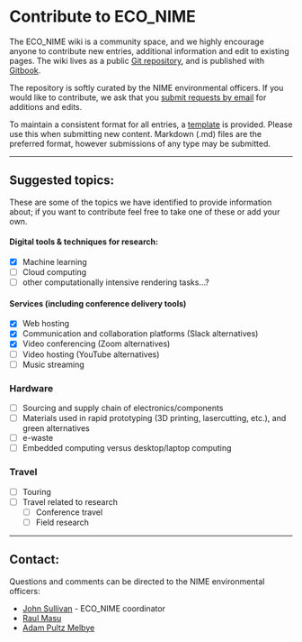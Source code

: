 # Contribute to ECO_NIME

The ECO_NIME wiki is a community space, and we highly encourage anyone to contribute new entries, additional information and edit to existing pages. The wiki lives as a public [Git repository]([https://](https://github.com/NIME-conference/ECO_NIME)), and is published with [Gitbook](https://gitbook.com).

The repository is softly curated by the NIME environmental officers. If you would like to contribute, we ask that you <a href="mailto:johnny@johnnyvenom.com?subject=ECO_NIME new submission">submit requests by email</a> for additions and edits.

To maintain a consistent format for all entries, a [template](template.md) is provided. Please use this when submitting new content. Markdown (.md) files are the preferred format, however submissions of any type may be submitted. 

----

## Suggested topics:

These are some of the topics we have identified to provide information about; if you want to contribute feel free to take one of these or add your own. 

#### Digital tools & techniques for research:

* [x] Machine learning
* [ ] Cloud computing
* [ ] other computationally intensive rendering tasks...? 

#### Services \(including conference delivery tools\)

* [x] Web hosting
* [x] Communication and collaboration platforms \(Slack alternatives\)
* [x] Video conferencing \(Zoom alternatives\)
* [ ] Video hosting \(YouTube alternatives\)
* [ ] Music streaming

### Hardware

* [ ] Sourcing and supply chain of electronics/components
* [ ] Materials used in rapid prototyping \(3D printing, lasercutting, etc.\), and green alternatives
* [ ] e-waste
* [ ] Embedded computing versus desktop/laptop computing

### Travel

* [ ] Touring
* [ ] Travel related to research
  * [ ] Conference travel
  * [ ] Field research

----

## Contact:

Questions and comments can be directed to the NIME environmental officers: 

- [John Sullivan](mailto:johnny@johnnyvenom.com) - ECO_NIME coordinator
- [Raul Masu](mailto:raul@raulmasu.org)
- [Adam Pultz Melbye](mailto:mail@adampultz.com)